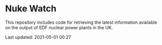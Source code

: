 # Nuke Watch

This repository includes code for retrieving the latest information available on the output of EDF nuclear power plants in the UK.

Last updated: 2021-05-01 00:27